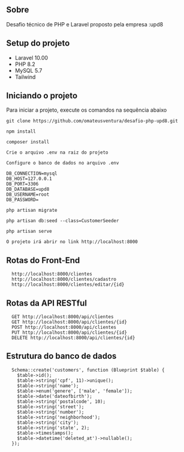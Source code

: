 ## Sobre

Desafio técnico de PHP e Laravel proposto pela empresa :upd8

## Setup do projeto

- Laravel 10.00
- PHP 8.2
- MySQL 5.7
- Tailwind


## Iniciando o projeto

Para iniciar a projeto, execute os comandos na sequência abaixo

```
git clone https://github.com/omateusventura/desafio-php-upd8.git
```


```
npm install
```

```
composer install
```

```
Crie o arquivo .env na raiz do projeto
```


```
Configure o banco de dados no arquivo .env

DB_CONNECTION=mysql
DB_HOST=127.0.0.1
DB_PORT=3306
DB_DATABASE=upd8
DB_USERNAME=root
DB_PASSWORD=
```

```
php artisan migrate
```

```
php artisan db:seed --class=CustomerSeeder
```

```
php artisan serve
```

```
O projeto irá abrir no link http://localhost:8000
```

## Rotas do Front-End

```
  http://localhost:8000/clientes
  http://localhost:8000/clientes/cadastro
  http://localhost:8000/clientes/editar/{id}
```

## Rotas da API RESTful

```
  GET http://localhost:8000/api/clientes
  GET http://localhost:8000/api/clientes/{id}
  POST http://localhost:8000/api/clientes
  PUT http://localhost:8000/api/clientes/{id}
  DELETE http://localhost:8000/api/clientes/{id}
```

## Estrutura do banco de dados

```
  Schema::create('customers', function (Blueprint $table) {
    $table->id();
    $table->string('cpf', 11)->unique();
    $table->string('name');
    $table->enum('genere', ['male', 'female']);
    $table->date('dateofbirth');
    $table->string('postalcode', 10);
    $table->string('street');
    $table->string('number');
    $table->string('neighborhood');
    $table->string('city');
    $table->string('state', 2);
    $table->timestamps();
    $table->datetime('deleted_at')->nullable();
  });
```
